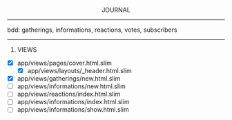 <p align="center">JOURNAL</p>

-------------------
bdd: gatherings, informations, reactions, votes, subscribers

------------------
1. VIEWS
- [x] app/views/pages/cover.html.slim
  - [x] app/views/layouts/\_header.html.slim
- [x] app/views/gatherings/new.html.slim
- [ ] app/views/informations/new.html.slim
- [ ] app/views/reactions/index.html.slim
- [ ] app/views/informations/index.html.slim
- [ ] app/views/informations/show.html.slim
